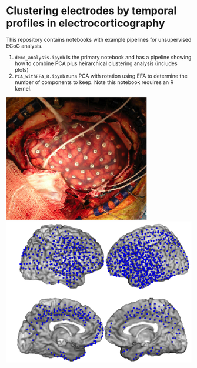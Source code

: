 # Clustering electrodes by temporal profiles in electrocorticography

This repository contains notebooks with example pipelines for
unsupervised ECoG analysis.

1. `demo_analysis.ipynb` is the primary notebook and has a pipeline showing how to combine PCA plus heirarchical clustering analysis (includes plots)
2. `PCA_withEFA_R.ipynb` runs PCA with rotation using EFA to determine
   the number of components to keep. Note this notebook requires an R
   kernel.


![1cm_grid](1cm_grid.png "1 cm electrode spacing")
![electrode_coverage](coverage.png)
